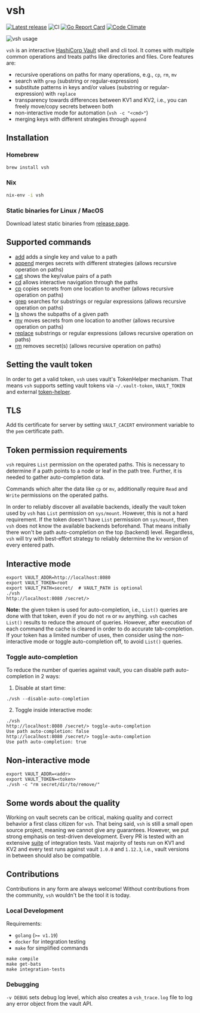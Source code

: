 # vsh

[![Latest release](https://img.shields.io/github/release/fishi0x01/vsh.svg)](https://github.com/fishi0x01/vsh/releases/latest)
![CI](https://github.com/fishi0x01/vsh/workflows/CI/badge.svg)
[![Go Report Card](https://goreportcard.com/badge/github.com/fishi0x01/vsh)](https://goreportcard.com/report/github.com/fishi0x01/vsh)
[![Code Climate](https://codeclimate.com/github/fishi0x01/vsh/badges/gpa.svg)](https://codeclimate.com/github/fishi0x01/vsh)

![vsh usage](https://user-images.githubusercontent.com/10799507/66355982-9872a980-e969-11e9-8ca4-6a2ff215f835.gif)

`vsh` is an interactive [HashiCorp Vault](https://www.vaultproject.io/) shell and cli tool. It comes with multiple common operations and treats paths like directories and files.
Core features are:

- recursive operations on paths for many operations, e.g., `cp`, `rm`, `mv`
- search with `grep` (substring or regular-expression)
- substitute patterns in keys and/or values (substring or regular-expression) with `replace`
- transparency towards differences between KV1 and KV2, i.e., you can freely move/copy secrets between both
- non-interactive mode for automation (`vsh -c "<cmd>"`)
- merging keys with different strategies through `append`

## Installation

### Homebrew

```sh
brew install vsh
```

### Nix

```sh
nix-env -i vsh
```

### Static binaries for Linux / MacOS

Download latest static binaries from [release page](https://github.com/fishi0x01/vsh/releases).

## Supported commands

- [add](doc/commands/add.md) adds a single key and value to a path
- [append](doc/commands/append.md) merges secrets with different strategies (allows recursive operation on paths)
- [cat](doc/commands/cat.md) shows the key/value pairs of a path
- [cd](doc/commands/cd.md) allows interactive navigation through the paths
- [cp](doc/commands/cp.md) copies secrets from one location to another (allows recursive operation on paths)
- [grep](doc/commands/grep.md) searches for substrings or regular expressions (allows recursive operation on paths)
- [ls](doc/commands/ls.md) shows the subpaths of a given path
- [mv](doc/commands/mv.md) moves secrets from one location to another (allows recursive operation on paths)
- [replace](doc/commands/replace.md) substrings or regular expressions (allows recursive operation on paths)
- [rm](doc/commands/rm.md) removes secret(s) (allows recursive operation on paths)

## Setting the vault token

In order to get a valid token, `vsh` uses vault's TokenHelper mechanism.
That means `vsh` supports setting vault tokens via `~/.vault-token`, `VAULT_TOKEN` and external [token-helper](https://www.vaultproject.io/docs/commands/token-helper).

## TLS

Add tls certificate for server by setting `VAULT_CACERT` environment variable to the `pem` certificate path.

## Token permission requirements

`vsh` requires `List` permission on the operated paths.
This is necessary to determine if a path points to a node or leaf in the path tree.
Further, it is needed to gather auto-completion data.

Commands which alter the data like `cp` or `mv`, additionally require `Read` and `Write` permissions on the operated paths.

In order to reliably discover all available backends, ideally the vault token used by `vsh` has `List` permission on `sys/mount`. However, this is not a hard requirement.
If the token doesn't have `List` permission on `sys/mount`, then `vsh` does not know the available backends beforehand.
That means initially there won't be path auto-completion on the top (backend) level.
Regardless, `vsh` will try with best-effort strategy to reliably determine the kv version of every entered path.

## Interactive mode

```
export VAULT_ADDR=http://localhost:8080
export VAULT_TOKEN=root
export VAULT_PATH=secret/  # VAULT_PATH is optional
./vsh
http://localhost:8080 /secret/>
```

**Note:** the given token is used for auto-completion, i.e., `List()` queries are done with that token, even if you do not `rm` or `mv` anything.
`vsh` caches `List()` results to reduce the amount of queries. However, after execution of each command the cache is cleared
in order to do accurate tab-completion.
If your token has a limited number of uses, then consider using the non-interactive mode or toggle auto-completion off, to avoid `List()` queries.

### Toggle auto-completion

To reduce the number of queries against vault, you can disable path auto-completion in 2 ways:

1. Disable at start time:

```
./vsh --disable-auto-completion
```

2. Toggle inside interactive mode:

```
./vsh
http://localhost:8080 /secret/> toggle-auto-completion
Use path auto-completion: false
http://localhost:8080 /secret/> toggle-auto-completion
Use path auto-completion: true
```

## Non-interactive mode

```
export VAULT_ADDR=<addr>
export VAULT_TOKEN=<token>
./vsh -c "rm secret/dir/to/remove/"
```

## Some words about the quality

Working on vault secrets can be critical, making quality and correct behavior a first class citizen for `vsh`.
That being said, `vsh` is still a small open source project, meaning we cannot give any guarantees.
However, we put strong emphasis on test-driven development.
Every PR is tested with an extensive [suite](test/suites) of integration tests.
Vast majority of tests run on KV1 and KV2 and every test runs against vault `1.0.0` and `1.12.3`, i.e., vault versions in between should also be compatible.

## Contributions

Contributions in any form are always welcome! Without contributions from the community, `vsh` wouldn't be the tool it is today.

### Local Development

Requirements:

- `golang` (`>= v1.19`)
- `docker` for integration testing
- `make` for simplified commands

```
make compile
make get-bats
make integration-tests
```

### Debugging

`-v DEBUG` sets debug log level, which also creates a `vsh_trace.log` file to log any error object from the vault API.
